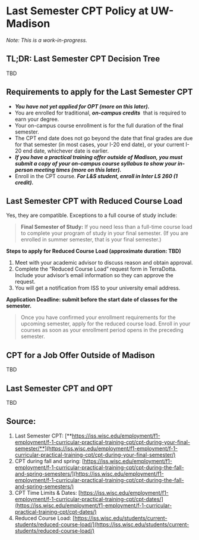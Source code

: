 # Last Semester CPT Policy at UW-Madison
*Note: This is a work-in-progress.*

## **TL;DR: Last Semester CPT Decision Tree**

TBD

## **Requirements to apply for the Last Semester CPT**

- ***You have not yet applied for OPT (more on this later).***
- You are enrolled for traditional, ***on-campus credits***
 that is required to earn your degree.
- Your on-campus course enrollment is for the full duration of the final semester.
- The CPT end date does not go beyond the date that final grades are due for that semester (in most cases, your I-20 end date), or your current I-20 end date, whichever date is earlier.
- ***If you have a practical training offer outside of Madison, you must submit a copy of your on-campus course syllabus to show your in-person meeting times (more on this later).***
- Enroll in the CPT course. ***For L&S student, enroll in Inter LS 260 (1 credit).***

## **Last Semester CPT with Reduced Course Load**

Yes, they are compatible. Exceptions to a full course of study include:

>**Final Semester of Study:**
>If you need less than a full-time course load to complete your program of study in your final semester. (If you are enrolled in summer semester, that is your final semester.)

**Steps to apply for Reduced Course Load (approximate duration: TBD)**

1. Meet with your academic advisor to discuss reason and obtain approval.
2. Complete the “Reduced Course Load” request form in TerraDotta. Include your advisor’s email information so they can approve the request.
3. You will get a notification from ISS to your university email address.

**Application Deadline: submit before the start date of classes for the semester.**
>Once you have confirmed your enrollment requirements for the upcoming semester, apply for the reduced course load. Enroll in your courses as soon as your enrollment period opens in the preceding semester.

## **CPT for a Job Offer Outside of Madison**

TBD


## **Last Semester CPT and OPT**

TBD

## **Source:**

1. Last Semester CPT: [**https://iss.wisc.edu/employment/f1-employment/f-1-curricular-practical-training-cpt/cpt-during-your-final-semester/**](https://iss.wisc.edu/employment/f1-employment/f-1-curricular-practical-training-cpt/cpt-during-your-final-semester/)
2. CPT during fall and spring: [https://iss.wisc.edu/employment/f1-employment/f-1-curricular-practical-training-cpt/cpt-during-the-fall-and-spring-semesters/](https://iss.wisc.edu/employment/f1-employment/f-1-curricular-practical-training-cpt/cpt-during-the-fall-and-spring-semesters/)
3. CPT Time Limits & Dates: [https://iss.wisc.edu/employment/f1-employment/f-1-curricular-practical-training-cpt/cpt-dates/](https://iss.wisc.edu/employment/f1-employment/f-1-curricular-practical-training-cpt/cpt-dates/)
4. Reduced Course Load: [https://iss.wisc.edu/students/current-students/reduced-course-load/](https://iss.wisc.edu/students/current-students/reduced-course-load/)
